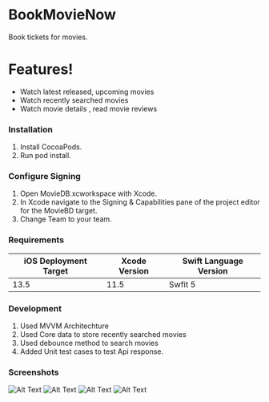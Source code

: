# BookMovieNow

Book tickets for movies. 


# Features!

  - Watch latest released, upcoming movies
  - Watch recently searched movies
  - Watch movie details , read movie reviews


### Installation

  1. Install CocoaPods.
  2. Run pod install.

### Configure Signing
 1. Open MovieDB.xcworkspace with Xcode.
 2. In Xcode navigate to the Signing & Capabilities pane of the project editor for the MovieBD target.
 3. Change Team to your team.
 

### Requirements

| iOS Deployment Target | Xcode Version | Swift Language Version |
| ------ | ------ | ------ |
|         13.5          |     11.5      |        Swfit 5         |


### Development
1. Used MVVM Architechture
2. Used Core data to store recently searched movies
3. Used debounce method to search movies
4. Added Unit test cases to test Api response.

### Screenshots
![Alt Text](https://user-images.githubusercontent.com/45815983/92328758-908f1e00-f080-11ea-9fc7-9d350b9d892a.png)
![Alt Text](https://user-images.githubusercontent.com/45815983/92329204-84589000-f083-11ea-8264-7c5f5172bf22.png)
![Alt Text](https://user-images.githubusercontent.com/45815983/92328823-101ced00-f081-11ea-9e04-24ae75f159a3.png)
![Alt Text](https://user-images.githubusercontent.com/45815983/92328827-1317dd80-f081-11ea-8b60-d06be84b0af4.png)
